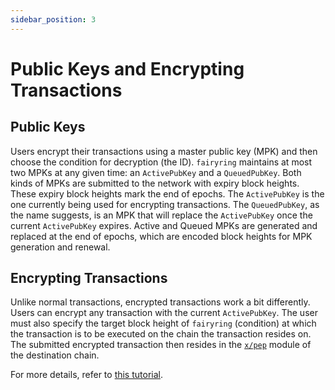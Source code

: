 ```yaml
---
sidebar_position: 3
---
```


# Public Keys and Encrypting Transactions

<!-- TODO - Not sure if all these pages should go to advanced (there may be redundancy and we can possibly just combine the text there with text here). TODO - Add an intro blurb here -->

## Public Keys

Users encrypt their transactions using a master public key (MPK) and then choose the condition for decryption (the ID).
`fairyring` maintains at most two MPKs at any given time: an `ActivePubKey` and a `QueuedPubKey`.
Both kinds of MPKs are submitted to the network with expiry block heights. These expiry block heights mark the end of epochs.
The `ActivePubKey` is the one currently being used for encrypting transactions.
The `QueuedPubKey`, as the name suggests, is an MPK that will replace the `ActivePubKey` once the current `ActivePubKey` expires.
Active and Queued MPKs are generated and replaced at the end of epochs, which are encoded block heights for MPK generation and renewal.

## Encrypting Transactions

Unlike normal transactions, encrypted transactions work a bit differently.
Users can encrypt any transaction with the current `ActivePubKey`.
The user must also specify the target block height of `fairyring` (condition) at which the transaction is to be executed on the chain the transaction resides on.
The submitted encrypted transaction then resides in the [`x/pep`](../advanced/pep_module.md) module of the destination chain.

For more details, refer to [this tutorial](../advanced/encrypt_tx.md).
